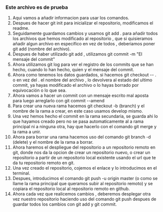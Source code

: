 ### Este archivo es de prueba
1. Aqui vamos a añadir informacion para usar los comandos.
2. Despues de hacer git init para inicializar el repositorio, modificamos el readme.
3. Seguidamente guardamos cambios y usamos git add . para añadir todos los archivos que hemos modificado al repositorio , que si quisieramos añadir algun archivo en especifico en vez de todos , deberiamos poner git add (nombre del archivo).
4. Despues de haber utilizado git add , utilizamos git commit -m "El mensaje del commit"
5. Ahora utilizamos git log para ver el registro de los commits que se han hecho, cuando lo han hecho, quien y el mensaje del commit.
6. Ahora como tenemos los datos guardados, si hacemos git checkout -- . o en vez del . el nombre del archivo , lo devolvera al estado del ultimo commit, ya hayas modificado el archivo o lo hayas borrado por equivocación o lo que sea.
7. Ahora vamos a hacer un commit con un mensaje escrito mal aposta para luego arreglarlo con git commit --amend
8. Para crear una nueva rama hacemos git checkout -b (branch) y el nombre de la rama a crear, en este caso usamos develop mismo.
9. Una vez hemos hecho el commit en la rama secundaria, se guarda ahi lo que hayamos creado pero no se pasa automaticamente al a rama principal ni a ninguna otra, hay que hacerlo con el comando git merge y la rama a unir.
10. Ahora para borrar una rama hacemos uso del comando git branch -d (delete) y el nombre de la rama a borrar.
11. Ahora haremos el despliegue del repositorio a un repositorio remoto en git, donde nos da la opcion de crear un repositorio nuevo, o crear un repositorio a partir de un repositorio local existente usando el url que te da tu repositorio remoto en git.
12. Una vez creado el repositorio, cojemos el enlace y lo introducimos en el terminal.
13. Despues, introducimos el comando git push -u origin master (o como se llame la rama principal que queramos subir al repositorio remoto) y se copiara el repositorio local al repositorio remoto en github.
14. Ahora cada vez que realicemos cambios , deberemos desplegar otra vez nuestro repositorio haciendo uso del comando git push despues de guardar todos los cambios con git add y git commit.